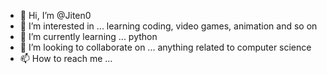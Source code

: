- 👋 Hi, I’m @Jiten0
- 👀 I’m interested in ... learning coding, video games, animation and so on
- 🌱 I’m currently learning ... python
- 💞️ I’m looking to collaborate on ... anything related to computer science
- 📫 How to reach me ... 

<!---
Jiten0/Jiten0 is a ✨ special ✨ repository because its `README.md` (this file) appears on your GitHub profile.
You can click the Preview link to take a look at your changes.
--->
